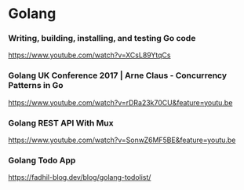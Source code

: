 
# Golang


### Writing, building, installing, and testing Go code
https://www.youtube.com/watch?v=XCsL89YtqCs


### Golang UK Conference 2017 | Arne Claus - Concurrency Patterns in Go
https://www.youtube.com/watch?v=rDRa23k70CU&feature=youtu.be


### Golang REST API With Mux
https://www.youtube.com/watch?v=SonwZ6MF5BE&feature=youtu.be

### Golang Todo App
https://fadhil-blog.dev/blog/golang-todolist/

